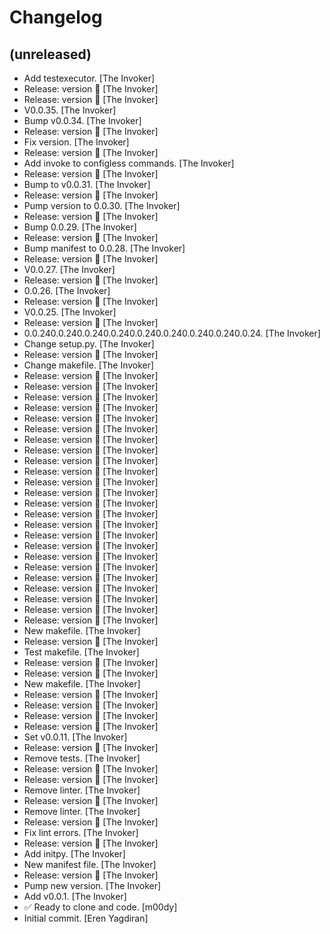 Changelog
=========


(unreleased)
------------
- Add testexecutor. [The Invoker]
- Release: version  🚀 [The Invoker]
- Release: version  🚀 [The Invoker]
- V0.0.35. [The Invoker]
- Bump v0.0.34. [The Invoker]
- Release: version  🚀 [The Invoker]
- Fix version. [The Invoker]
- Release: version  🚀 [The Invoker]
- Add invoke to configless commands. [The Invoker]
- Release: version  🚀 [The Invoker]
- Bump to v0.0.31. [The Invoker]
- Release: version  🚀 [The Invoker]
- Pump version to 0.0.30. [The Invoker]
- Release: version  🚀 [The Invoker]
- Bump 0.0.29. [The Invoker]
- Release: version  🚀 [The Invoker]
- Bump manifest to 0.0.28. [The Invoker]
- Release: version  🚀 [The Invoker]
- V0.0.27. [The Invoker]
- Release: version  🚀 [The Invoker]
- 0.0.26. [The Invoker]
- Release: version  🚀 [The Invoker]
- V0.0.25. [The Invoker]
- Release: version  🚀 [The Invoker]
- 0.0.240.0.240.0.240.0.240.0.240.0.240.0.240.0.240.0.24. [The Invoker]
- Change setup.py. [The Invoker]
- Release: version  🚀 [The Invoker]
- Change makefile. [The Invoker]
- Release: version  🚀 [The Invoker]
- Release: version  🚀 [The Invoker]
- Release: version  🚀 [The Invoker]
- Release: version  🚀 [The Invoker]
- Release: version  🚀 [The Invoker]
- Release: version  🚀 [The Invoker]
- Release: version  🚀 [The Invoker]
- Release: version  🚀 [The Invoker]
- Release: version  🚀 [The Invoker]
- Release: version  🚀 [The Invoker]
- Release: version  🚀 [The Invoker]
- Release: version  🚀 [The Invoker]
- Release: version  🚀 [The Invoker]
- Release: version  🚀 [The Invoker]
- Release: version  🚀 [The Invoker]
- Release: version  🚀 [The Invoker]
- Release: version  🚀 [The Invoker]
- Release: version  🚀 [The Invoker]
- Release: version  🚀 [The Invoker]
- Release: version  🚀 [The Invoker]
- Release: version  🚀 [The Invoker]
- Release: version  🚀 [The Invoker]
- Release: version  🚀 [The Invoker]
- Release: version  🚀 [The Invoker]
- New makefile. [The Invoker]
- Release: version  🚀 [The Invoker]
- Test makefile. [The Invoker]
- Release: version  🚀 [The Invoker]
- Release: version  🚀 [The Invoker]
- New makefile. [The Invoker]
- Release: version  🚀 [The Invoker]
- Release: version  🚀 [The Invoker]
- Release: version  🚀 [The Invoker]
- Release: version  🚀 [The Invoker]
- Set v0.0.11. [The Invoker]
- Release: version  🚀 [The Invoker]
- Remove tests. [The Invoker]
- Release: version  🚀 [The Invoker]
- Release: version  🚀 [The Invoker]
- Remove linter. [The Invoker]
- Release: version  🚀 [The Invoker]
- Remove linter. [The Invoker]
- Release: version  🚀 [The Invoker]
- Fix lint errors. [The Invoker]
- Release: version  🚀 [The Invoker]
- Add initpy. [The Invoker]
- New manifest file. [The Invoker]
- Release: version  🚀 [The Invoker]
- Pump new version. [The Invoker]
- Add v0.0.1. [The Invoker]
- ✅ Ready to clone and code. [m00dy]
- Initial commit. [Eren Yagdiran]


